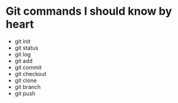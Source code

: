 # Git commands I should know by heart
* git init
* git status
* git log
* git add
* git commit
* git checkout
* git clone
* git branch
* git push
